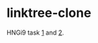 # linktree-clone
HNGi9 task [1](https://www.figma.com/file/m2C1MHd8vASrLqfxSUdgxD/Designs-for-frontend) and [2](https://www.figma.com/file/E8Zby1Auj089Zirkuhjfcw/Frontend-Stage-2-Task).